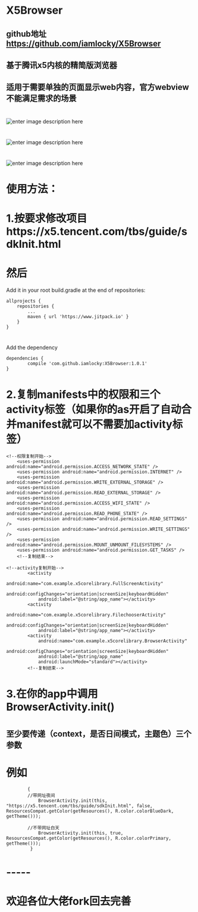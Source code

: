 # X5Browser

## github地址 https://github.com/iamlocky/X5Browser
## 基于腾讯x5内核的精简版浏览器
## 适用于需要单独的页面显示web内容，官方webview不能满足需求的场景
# 
![enter image description here](https://github.com/iamlocky/X5Browser/blob/master/shots/Screenshot_2017-08-13-16-23-04-002_com.example.lo.png?raw=true)
# 
![enter image description here](https://github.com/iamlocky/X5Browser/blob/master/shots/Screenshot_2017-08-13-16-23-30-700_com.example.lo.png?raw=true)
# 
![enter image description here](https://github.com/iamlocky/X5Browser/blob/master/shots/Screenshot_2017-08-13-16-28-02-014_com.example.lo.png?raw=true)
# 

# 使用方法：
# 1.按要求修改项目https://x5.tencent.com/tbs/guide/sdkInit.html

# 然后
Add it in your root build.gradle at the end of repositories:

    allprojects {
		repositories {
			...
			maven { url 'https://www.jitpack.io' }
		}
	}
	
# 
Add the dependency

    dependencies {
	        compile 'com.github.iamlocky:X5Browser:1.0.1'
	}

# 2.复制manifests中的权限和三个activity标签（如果你的as开启了自动合并manifest就可以不需要加activity标签）

```
<!--权限复制开始-->
    <uses-permission android:name="android.permission.ACCESS_NETWORK_STATE" />
    <uses-permission android:name="android.permission.INTERNET" />
    <uses-permission android:name="android.permission.WRITE_EXTERNAL_STORAGE" />
    <uses-permission android:name="android.permission.READ_EXTERNAL_STORAGE" />
    <uses-permission android:name="android.permission.ACCESS_WIFI_STATE" />
    <uses-permission android:name="android.permission.READ_PHONE_STATE" />
    <uses-permission android:name="android.permission.READ_SETTINGS" />
    <uses-permission android:name="android.permission.WRITE_SETTINGS" />
    <uses-permission android:name="android.permission.MOUNT_UNMOUNT_FILESYSTEMS" />
    <uses-permission android:name="android.permission.GET_TASKS" />
    <!--复制结束-->
```

```
<!--activity复制开始-->
        <activity
            android:name="com.example.x5corelibrary.FullScreenActivity"
            android:configChanges="orientation|screenSize|keyboardHidden"
            android:label="@string/app_name"></activity>
        <activity
            android:name="com.example.x5corelibrary.FilechooserActivity"
            android:configChanges="orientation|screenSize|keyboardHidden"
            android:label="@string/app_name"></activity>
        <activity
            android:name="com.example.x5corelibrary.BrowserActivity"
            android:configChanges="orientation|screenSize|keyboardHidden"
            android:label="@string/app_name"
            android:launchMode="standard"></activity>
        <!--复制结束-->
```

# 3.在你的app中调用BrowserActivity.init() 
# 
## **至少要传递（context，是否日间模式，主题色）三个参数**
# 例如

			{
            //带网址夜间
                BrowserActivity.init(this, "https://x5.tencent.com/tbs/guide/sdkInit.html", false, ResourcesCompat.getColor(getResources(), R.color.colorBlueDark, getTheme()));
            
            //不带网址白天
                BrowserActivity.init(this, true, ResourcesCompat.getColor(getResources(), R.color.colorPrimary, getTheme()));
             }


# -----

# 欢迎各位大佬fork回去完善
